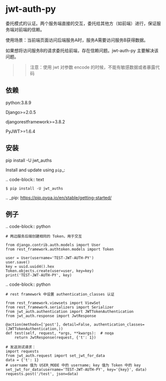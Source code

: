 jwt-auth-py
=====

委托模式的认证。两个服务端直接的交互，委托给其他方（如前端）进行，保证服务端对前端的信赖。

使用场景：当前端页面访问后端服务A时，服务A需要访问服务B获得数据。

如果想将访问服务B的请求委托给前端，存在信赖问题。jwt-auth-py 主要解决该问题。

>> 注意：使用 jwt 对参数 encode 的时候，不能有敏感数据或者暴露代码

依赖
----------

python:3.8.9

Django>=2.0.5

djangorestframework>=3.8.2

PyJWT>=1.6.4

安装
----------

pip install -U jwt_auths

Install and update using `pip`_:

.. code-block:: text

    $ pip install -U jwt_auths

.. _pip: https://pip.pypa.io/en/stable/getting-started/


例子
----------------

.. code-block:: python

    # 两边服务后端创建相同的 Token，用于交互
    
    from django.contrib.auth.models import User
    from rest_framework.authtoken.models import Token
    
    user = User(username='TEST-JWT-AUTH-PY')
    user.save()
    key = uuid.uuid4().hex
    Token.objects.create(user=user, key=key)
    print('TEST-JWT-AUTH-PY', key)
    
    
.. code-block:: python

    # rest framework 中设置 authentication_classes 认证
    
    from rest_framework.viewsets import ViewSet
    from rest_framework.serializers import Serializer
    from jwt_auth.authentication import JWTTokenAuthentication
    from jwt_auth.response import JwtResponse
    
    @action(methods=['post'], detail=False, authentication_classes=(JWTTokenAuthentication,))
    def test(self, request, *args, **kwargs):  # noqa
        return JwtResponse(request, {'t': 1})

    # 发送测试请求：
    import requests
    from jwt_auth.request import set_jwt_for_data
    data = {'t': 1}
    # username 值为 USER_MODE 中的 username; key 值为 Token 中的 key
    set_jwt_for_data(username='TEST-JWT-AUTH-PY', key='{key}', data)
    requests.post('/test', json=data)
